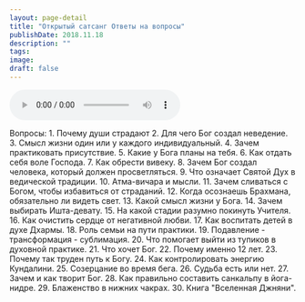 ```yaml
---
layout: page-detail
title: "Открытый сатсанг Ответы на вопросы"
publishDate: 2018.11.18
description: ""
tags:
image:
draft: false
---
```


<audio title="2018.11.18 - Открытый сатсанг Ответы на вопросы.mp3" src="/upload/iblock/fea/fea46b58845935074aa03598f8afe40c.mp3" controls=""></audio>

 Вопросы: 1\. Почему души страдают 2\. Для чего Бог создал неведение. 3\. Смысл жизни один или у каждого индивидуальный. 4\. Зачем практиковать присутствие. 5\. Какие у Бога планы на тебя. 6\. Как отдать себя воле Господа. 7\. Как обрести вивеку. 8\. Зачем Бог создал человека, который должен просветляться. 9\. Что означает Святой Дух в ведической традиции. 10\. Атма-вичара и мысли. 11\. Зачем сливаться с Богом, чтобы избавиться от страданий. 12\. Когда осознаешь Брахмана, обязательно ли видеть свет. 13\. Какой смысл жизни у Бога. 14\. Зачем выбирать Ишта-девату. 15\. На какой стадии разумно покинуть Учителя. 16\. Как очистить сердце от негативной любви. 17\. Как воспитать детей в духе Дхармы. 18\. Роль семьи на пути практики. 19\. Подавление - трансформация - сублимация. 20\. Что помогает выйти из тупиков в духовной практике. 21\. Что хочет Бог. 22\. Почему именно 12 лет. 23\. Почему так труден путь к Богу. 24\. Как контролировать энергию Кундалини. 25\. Созерцание во время бега. 26\. Судьба есть или нет. 27\. Зачем и как творит Бог. 28\. Как правильно составить санкальпу в йога-нидре. 29\. Блаженство в нижних чакрах. 30\. Книга "Вселенная Джняни". 

  
